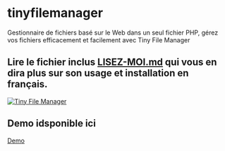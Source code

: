 # tinyfilemanager
Gestionnaire de fichiers basé sur le Web dans un seul fichier PHP, gérez vos fichiers efficacement et facilement avec Tiny File Manager

## Lire le fichier inclus [LISEZ-MOI.md](https://github.com/lechti64/tinyfilemanager/blob/master/LISEZ-MOI.md) qui vous en dira plus sur son usage et installation en français.
[![Tiny File Manager](screenshot.gif)](screenshot.gif)

## Demo idsponible ici
[Demo](https://tinyfilemanager.github.io/demo/)
